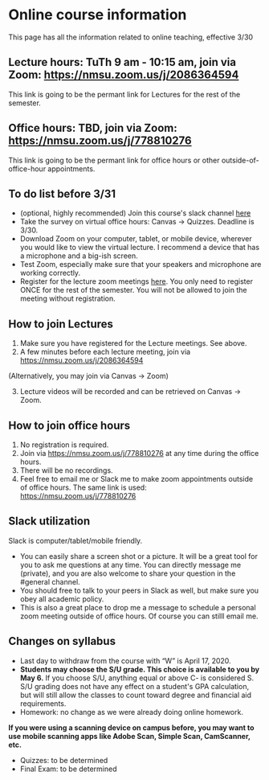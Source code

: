 # Online course information
This page has all the information related to online teaching, effective 3/30 

## Lecture hours: TuTh 9 am - 10:15 am, join via Zoom: https://nmsu.zoom.us/j/2086364594
This link is going to be the permant link for Lectures for the rest of the semester.
## Office hours: TBD, join via Zoom: https://nmsu.zoom.us/j/778810276
This link is going to be the permant link for office hours or other outside-of-office-hour appointments.

## To do list before 3/31
* (optional, highly recommended) Join this course's slack channel [here](https://join.slack.com/t/nmsu-math377-spr2020/shared_invite/zt-czyllvna-wn~azu15QZAAv1w0GLU~gw)
* Take the survey on virtual office hours: Canvas -> Quizzes. Deadline is 3/30.
* Download Zoom on your computer, tablet, or mobile device, wherever you would like to view the virtual lecture. I recommend a device that has a microphone and a big-ish screen.
* Test Zoom, especially make sure that your speakers and microphone are working correctly. 
* Register for the lecture zoom meetings [here](https://nmsu.zoom.us/meeting/register/u5Uld-GqrTkjizWl_qlJ6bmhOf0MuO-eYg). You only need to register ONCE for the rest of the semester. You will not be allowed to join the meeting without registration.

## How to join Lectures
1. Make sure you have registered for the Lecture meetings. See above.
2. A few minutes before each lecture meeting, join via https://nmsu.zoom.us/j/2086364594

(Alternatively, you may join via Canvas -> Zoom) 

3. Lecture videos will be recorded and can be retrieved on Canvas -> Zoom. 

## How to join office hours
1. No registration is required.
2. Join via https://nmsu.zoom.us/j/778810276 at any time during the office hours.
3. There will be no recordings.
4. Feel free to email me or Slack me to make zoom appointments outside of office hours. The same link is used: https://nmsu.zoom.us/j/778810276

## Slack utilization
Slack is computer/tablet/mobile friendly. 
* You can easily share a screen shot or a picture. It will be a great tool for you to ask me questions at any time. You can directly message me (private), and you are also welcome to share your question in the #general channel. 
* You should free to talk to your peers in Slack as well, but make sure you obey all academic policy.
* This is also a great place to drop me a message to schedule a personal zoom meeting outside of office hours. Of course you can stilll email me.

## Changes on syllabus
* Last day to withdraw from the course with “W” is April 17, 2020.
* **Students may choose the S/U grade.  This choice is available to you by May 6.** If you choose S/U, anything equal or above C- is considered S. S/U grading does not have any effect on a student's GPA calculation, but will still allow the classes to count toward degree and financial aid requirements. 
* Homework: no change as we were already doing online homework. 

 **If you were using a scanning device on campus before, you may want to use mobile scanning apps like Adobe Scan, Simple Scan, CamScanner, etc.**

* Quizzes: to be determined
* Final Exam: to be determined

